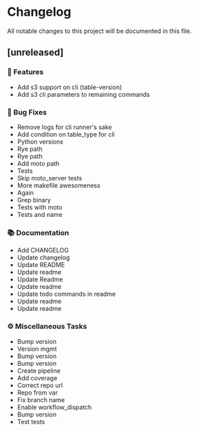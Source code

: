 # Changelog

All notable changes to this project will be documented in this file.

## [unreleased]

### 🚀 Features

- Add s3 support on cli (table-version)
- Add s3 cli parameters to remaining commands

### 🐛 Bug Fixes

- Remove logs for cli runner's sake
- Add condition on table_type for cli
- Python versions
- Rye path
- Rye path
- Add moto path
- Tests
- Skip moto_server tests
- More makefile awesomeness
- Again
- Grep binary
- Tests with moto
- Tests and name

### 📚 Documentation

- Add CHANGELOG
- Update changelog
- Update README
- Update readme
- Update Readme
- Update readme
- Update todo commands in readme
- Update readme
- Update readme

### ⚙️ Miscellaneous Tasks

- Bump version
- Version mgmt
- Bump version
- Bump version
- Create pipeline
- Add coverage
- Correct repo url
- Repo from var
- Fix branch name
- Enable workflow_dispatch
- Bump version
- Test tests

<!-- generated by git-cliff -->
